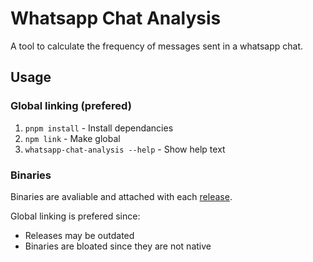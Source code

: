 # Whatsapp Chat Analysis

A tool to calculate the frequency of messages sent in a whatsapp chat.

## Usage

### Global linking (prefered)

1. `pnpm install` - Install dependancies
2. `npm link` - Make global
3. `whatsapp-chat-analysis --help` - Show help text

### Binaries

Binaries are avaliable and attached with each [release](https://github.com/jamesatjaminit/whatsapp-chat-analysis/releases/latest).

Global linking is prefered since:

- Releases may be outdated
- Binaries are bloated since they are not native
